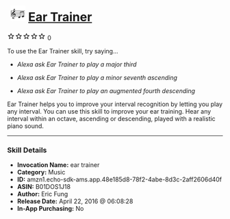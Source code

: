 # &nbsp;<img src="skill_icon" alt="Ear Trainer icon" width="36"> [Ear Trainer](http://alexa.amazon.com/#skills/amzn1.echo-sdk-ams.app.48e185d8-78f2-4abe-8d3c-2aff2606d40f)
![0 stars](../../images/ic_star_border_black_18dp_1x.png)![0 stars](../../images/ic_star_border_black_18dp_1x.png)![0 stars](../../images/ic_star_border_black_18dp_1x.png)![0 stars](../../images/ic_star_border_black_18dp_1x.png)![0 stars](../../images/ic_star_border_black_18dp_1x.png) 0

To use the Ear Trainer skill, try saying...

* *Alexa ask Ear Trainer to play a major third*

* *Alexa ask Ear Trainer to play a minor seventh ascending*

* *Alexa ask Ear Trainer to play an augmented fourth descending*

Ear Trainer helps you to improve your interval recognition by letting you play any interval. You can use this skill to improve your ear training. Hear any interval within an octave, ascending or descending, played with a realistic piano sound.

***

### Skill Details

* **Invocation Name:** ear trainer
* **Category:** Music
* **ID:** amzn1.echo-sdk-ams.app.48e185d8-78f2-4abe-8d3c-2aff2606d40f
* **ASIN:** B01DOS1J18
* **Author:** Eric Fung
* **Release Date:** April 22, 2016 @ 06:08:28
* **In-App Purchasing:** No
